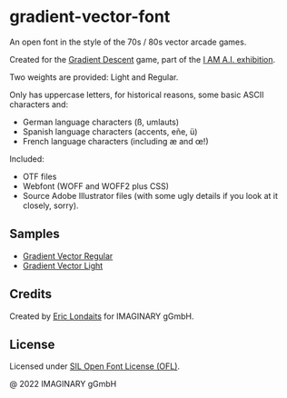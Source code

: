 # gradient-vector-font

An open font in the style of the 70s / 80s vector arcade games.

Created for the [Gradient Descent](https://github.com/IMAGINARY/gradient-descent) game, 
part of the [I AM A.I. exhibition](http://i-am.ai/).

Two weights are provided: Light and Regular.

Only has uppercase letters, for historical reasons, some basic ASCII characters and:

- German language characters (ß, umlauts)
- Spanish language characters (accents, eñe, ü)
- French language characters (including æ and œ!)

Included:

- OTF files
- Webfont (WOFF and WOFF2 plus CSS)
- Source Adobe Illustrator files (with some ugly details if you look at it closely, sorry).

## Samples

- [Gradient Vector Regular](https://imaginary.github.io/gradient-vector-font/gradientvector-demo.html)
- [Gradient Vector Light](https://imaginary.github.io/gradient-vector-font/gradientvector-light-demo.html)

## Credits

Created by [Eric Londaits](mailto:eric.londaits@imaginary.org) for IMAGINARY gGmbH.

## License

Licensed under [SIL Open Font License (OFL)](https://opensource.org/licenses/OFL-1.1).

@ 2022 IMAGINARY gGmbH

